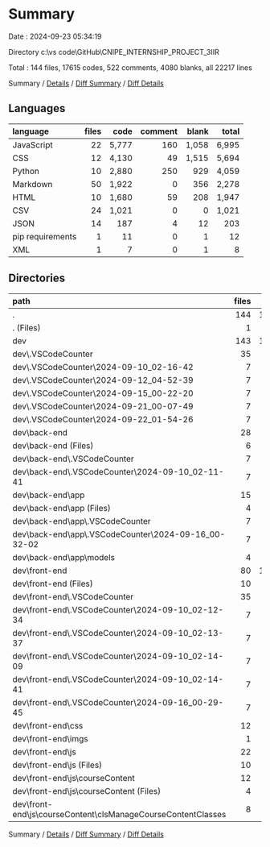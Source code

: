 # Summary

Date : 2024-09-23 05:34:19

Directory c:\\vs code\\GitHub\\CNIPE_INTERNSHIP_PROJECT_3IIR

Total : 144 files,  17615 codes, 522 comments, 4080 blanks, all 22217 lines

Summary / [Details](details.md) / [Diff Summary](diff.md) / [Diff Details](diff-details.md)

## Languages
| language | files | code | comment | blank | total |
| :--- | ---: | ---: | ---: | ---: | ---: |
| JavaScript | 22 | 5,777 | 160 | 1,058 | 6,995 |
| CSS | 12 | 4,130 | 49 | 1,515 | 5,694 |
| Python | 10 | 2,880 | 250 | 929 | 4,059 |
| Markdown | 50 | 1,922 | 0 | 356 | 2,278 |
| HTML | 10 | 1,680 | 59 | 208 | 1,947 |
| CSV | 24 | 1,021 | 0 | 0 | 1,021 |
| JSON | 14 | 187 | 4 | 12 | 203 |
| pip requirements | 1 | 11 | 0 | 1 | 12 |
| XML | 1 | 7 | 0 | 1 | 8 |

## Directories
| path | files | code | comment | blank | total |
| :--- | ---: | ---: | ---: | ---: | ---: |
| . | 144 | 17,615 | 522 | 4,080 | 22,217 |
| . (Files) | 1 | 73 | 0 | 38 | 111 |
| dev | 143 | 17,542 | 522 | 4,042 | 22,106 |
| dev\\.VSCodeCounter | 35 | 1,979 | 0 | 130 | 2,109 |
| dev\\.VSCodeCounter\\2024-09-10_02-16-42 | 7 | 244 | 0 | 26 | 270 |
| dev\\.VSCodeCounter\\2024-09-12_04-52-39 | 7 | 327 | 0 | 26 | 353 |
| dev\\.VSCodeCounter\\2024-09-15_00-22-20 | 7 | 331 | 0 | 26 | 357 |
| dev\\.VSCodeCounter\\2024-09-21_00-07-49 | 7 | 748 | 0 | 26 | 774 |
| dev\\.VSCodeCounter\\2024-09-22_01-54-26 | 7 | 329 | 0 | 26 | 355 |
| dev\\back-end | 28 | 3,223 | 254 | 1,000 | 4,477 |
| dev\\back-end (Files) | 6 | 209 | 4 | 26 | 239 |
| dev\\back-end\\.VSCodeCounter | 7 | 81 | 0 | 26 | 107 |
| dev\\back-end\\.VSCodeCounter\\2024-09-10_02-11-41 | 7 | 81 | 0 | 26 | 107 |
| dev\\back-end\\app | 15 | 2,933 | 250 | 948 | 4,131 |
| dev\\back-end\\app (Files) | 4 | 1,744 | 146 | 602 | 2,492 |
| dev\\back-end\\app\\.VSCodeCounter | 7 | 67 | 0 | 26 | 93 |
| dev\\back-end\\app\\.VSCodeCounter\\2024-09-16_00-32-02 | 7 | 67 | 0 | 26 | 93 |
| dev\\back-end\\app\\models | 4 | 1,122 | 104 | 320 | 1,546 |
| dev\\front-end | 80 | 12,340 | 268 | 2,912 | 15,520 |
| dev\\front-end (Files) | 10 | 1,680 | 59 | 208 | 1,947 |
| dev\\front-end\\.VSCodeCounter | 35 | 746 | 0 | 130 | 876 |
| dev\\front-end\\.VSCodeCounter\\2024-09-10_02-12-34 | 7 | 130 | 0 | 26 | 156 |
| dev\\front-end\\.VSCodeCounter\\2024-09-10_02-13-37 | 7 | 131 | 0 | 26 | 157 |
| dev\\front-end\\.VSCodeCounter\\2024-09-10_02-14-09 | 7 | 131 | 0 | 26 | 157 |
| dev\\front-end\\.VSCodeCounter\\2024-09-10_02-14-41 | 7 | 131 | 0 | 26 | 157 |
| dev\\front-end\\.VSCodeCounter\\2024-09-16_00-29-45 | 7 | 223 | 0 | 26 | 249 |
| dev\\front-end\\css | 12 | 4,130 | 49 | 1,515 | 5,694 |
| dev\\front-end\\imgs | 1 | 7 | 0 | 1 | 8 |
| dev\\front-end\\js | 22 | 5,777 | 160 | 1,058 | 6,995 |
| dev\\front-end\\js (Files) | 10 | 2,631 | 66 | 513 | 3,210 |
| dev\\front-end\\js\\courseContent | 12 | 3,146 | 94 | 545 | 3,785 |
| dev\\front-end\\js\\courseContent (Files) | 4 | 268 | 4 | 52 | 324 |
| dev\\front-end\\js\\courseContent\\clsManageCourseContentClasses | 8 | 2,878 | 90 | 493 | 3,461 |

Summary / [Details](details.md) / [Diff Summary](diff.md) / [Diff Details](diff-details.md)